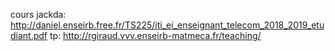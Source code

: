 cours jackda: http://daniel.enseirb.free.fr/TS225/iti_ei_enseignant_telecom_2018_2019_etudiant.pdf
tp: http://rgiraud.vvv.enseirb-matmeca.fr/teaching/
